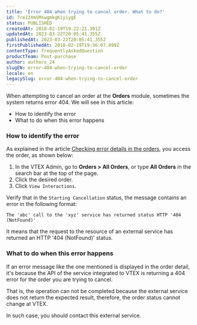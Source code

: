 ```yaml
---
title: 'Error 404 when trying to cancel order. What to do?'
id: 7re22Xm5MswgmkgKiyiygE
status: PUBLISHED
createdAt: 2018-02-19T19:22:21.391Z
updatedAt: 2023-03-22T20:05:41.355Z
publishedAt: 2023-03-22T20:05:41.355Z
firstPublishedAt: 2018-02-19T19:36:07.899Z
contentType: frequentlyAskedQuestion
productTeam: Post-purchase
author: authors_24
slugEN: error-404-when-trying-to-cancel-order
locale: en
legacySlug: error-404-when-trying-to-cancel-order
---
```


When attempting to cancel an order at the **Orders** module, sometimes the system returns error 404. We will see in this article:

- How to identify the error
- What to do when this error happens

### How to identify the error

As explained in the article [Checking error details in the orders](https://help.vtex.com/en/tutorial/como-verificar-detalhes-de-erros-nos-pedidos--frequentlyAskedQuestions_6718), you access the order, as shown below:

1. In the VTEX Admin, go to **Orders > All Orders**, or type **All Orders** in the search bar at the top of the page.
2. Click the desired order.
3. Click `View Interactions`.

Verify that in the `Starting Cancellation` status, the message contains an error in the following format:

`The 'abc' call to the 'xyz' service has returned status HTTP '404 (NotFound)'`

It means that the request to the resource of an external service has returned an HTTP '404 (NotFound)' status.

### What to do when this error happens

If an error message like the one mentioned is displayed in the order detail, it's because the API of the service integrated to VTEX is returning a 404 error for the order you are trying to cancel.

That is, the operation can not be completed because the external service does not return the expected result, therefore, the order status cannot change at VTEX.

In such case, you should contact this external service.
